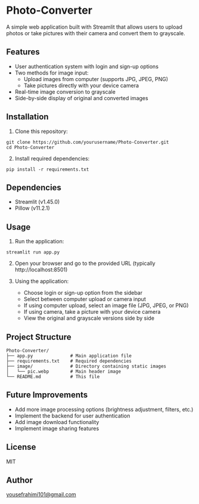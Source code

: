 # Photo-Converter

A simple web application built with Streamlit that allows users to upload photos or take pictures with their camera and convert them to grayscale.

## Features

- User authentication system with login and sign-up options
- Two methods for image input:
  - Upload images from computer (supports JPG, JPEG, PNG)
  - Take pictures directly with your device camera
- Real-time image conversion to grayscale
- Side-by-side display of original and converted images

## Installation

1. Clone this repository:
```
git clone https://github.com/yourusername/Photo-Converter.git
cd Photo-Converter
```

2. Install required dependencies:
```
pip install -r requirements.txt
```

## Dependencies

- Streamlit (v1.45.0)
- Pillow (v11.2.1)

## Usage

1. Run the application:
```
streamlit run app.py
```

2. Open your browser and go to the provided URL (typically http://localhost:8501)

3. Using the application:
   - Choose login or sign-up option from the sidebar
   - Select between computer upload or camera input
   - If using computer upload, select an image file (JPG, JPEG, or PNG)
   - If using camera, take a picture with your device camera
   - View the original and grayscale versions side by side

## Project Structure

```
Photo-Converter/
├── app.py              # Main application file
├── requirements.txt    # Required dependencies
├── image/              # Directory containing static images
│   └── pic.webp        # Main header image
└── README.md           # This file
```

## Future Improvements

- Add more image processing options (brightness adjustment, filters, etc.)
- Implement the backend for user authentication
- Add image download functionality
- Implement image sharing features

## License

MIT

## Author

yousefrahimi101@gmail.com
